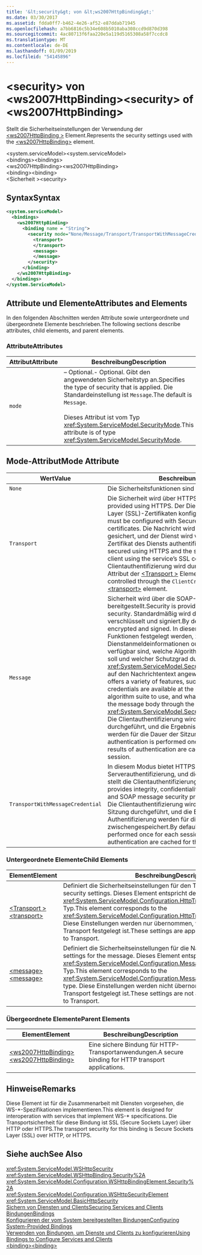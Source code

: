```yaml
---
title: '&lt;security&gt; von &lt;ws2007HttpBinding&gt;'
ms.date: 03/30/2017
ms.assetid: fdda0ff7-b462-4e26-af52-e87ddab71945
ms.openlocfilehash: a7bb6816c5b34e608b5010aba308ccd9d870d398
ms.sourcegitcommit: 4ac80713f6faa220e5a119d5165308a58f7ccdc8
ms.translationtype: MT
ms.contentlocale: de-DE
ms.lasthandoff: 01/09/2019
ms.locfileid: "54145896"
---
```

# <a name="ltsecuritygt-of-ltws2007httpbindinggt"></a><span data-ttu-id="8ef95-102">&lt;security&gt; von &lt;ws2007HttpBinding&gt;</span><span class="sxs-lookup"><span data-stu-id="8ef95-102">&lt;security&gt; of &lt;ws2007HttpBinding&gt;</span></span>
<span data-ttu-id="8ef95-103">Stellt die Sicherheitseinstellungen der Verwendung der [ \<ws2007HttpBinding >](../../../../../docs/framework/configure-apps/file-schema/wcf/ws2007httpbinding.md) Element.</span><span class="sxs-lookup"><span data-stu-id="8ef95-103">Represents the security settings used with the [\<ws2007HttpBinding>](../../../../../docs/framework/configure-apps/file-schema/wcf/ws2007httpbinding.md) element.</span></span>  
  
 <span data-ttu-id="8ef95-104">\<system.serviceModel></span><span class="sxs-lookup"><span data-stu-id="8ef95-104">\<system.serviceModel></span></span>  
<span data-ttu-id="8ef95-105">\<bindings></span><span class="sxs-lookup"><span data-stu-id="8ef95-105">\<bindings></span></span>  
<span data-ttu-id="8ef95-106">\<ws2007HttpBinding></span><span class="sxs-lookup"><span data-stu-id="8ef95-106">\<ws2007HttpBinding></span></span>  
<span data-ttu-id="8ef95-107">\<binding></span><span class="sxs-lookup"><span data-stu-id="8ef95-107">\<binding></span></span>  
<span data-ttu-id="8ef95-108">\<Sicherheit ></span><span class="sxs-lookup"><span data-stu-id="8ef95-108">\<security></span></span>  
  
## <a name="syntax"></a><span data-ttu-id="8ef95-109">Syntax</span><span class="sxs-lookup"><span data-stu-id="8ef95-109">Syntax</span></span>  
  
```xml  
<system.serviceModel>
  <bindings>
    <ws2007HttpBinding>
      <binding name = "String">
        <security mode="None/Message/Transport/TransportWithMessageCredential">
          <transport>
          </transport>
          <message>
          </message>
        </security>
      </binding>
    </ws2007HttpBinding>
  </bindings>
</system.ServiceModel>
```  
  
## <a name="attributes-and-elements"></a><span data-ttu-id="8ef95-110">Attribute und Elemente</span><span class="sxs-lookup"><span data-stu-id="8ef95-110">Attributes and Elements</span></span>  
 <span data-ttu-id="8ef95-111">In den folgenden Abschnitten werden Attribute sowie untergeordnete und übergeordnete Elemente beschrieben.</span><span class="sxs-lookup"><span data-stu-id="8ef95-111">The following sections describe attributes, child elements, and parent elements.</span></span>  
  
### <a name="attributes"></a><span data-ttu-id="8ef95-112">Attribute</span><span class="sxs-lookup"><span data-stu-id="8ef95-112">Attributes</span></span>  
  
|<span data-ttu-id="8ef95-113">Attribut</span><span class="sxs-lookup"><span data-stu-id="8ef95-113">Attribute</span></span>|<span data-ttu-id="8ef95-114">Beschreibung</span><span class="sxs-lookup"><span data-stu-id="8ef95-114">Description</span></span>|  
|---------------|-----------------|  
|`mode`|<span data-ttu-id="8ef95-115">– Optional.</span><span class="sxs-lookup"><span data-stu-id="8ef95-115">-   Optional.</span></span> <span data-ttu-id="8ef95-116">Gibt den angewendeten Sicherheitstyp an.</span><span class="sxs-lookup"><span data-stu-id="8ef95-116">Specifies the type of security that is applied.</span></span> <span data-ttu-id="8ef95-117">Die Standardeinstellung ist `Message`.</span><span class="sxs-lookup"><span data-stu-id="8ef95-117">The default is `Message`.</span></span><br /><br /> <span data-ttu-id="8ef95-118">Dieses Attribut ist vom Typ <xref:System.ServiceModel.SecurityMode>.</span><span class="sxs-lookup"><span data-stu-id="8ef95-118">This attribute is of type <xref:System.ServiceModel.SecurityMode>.</span></span>|  
  
## <a name="mode-attribute"></a><span data-ttu-id="8ef95-119">Mode-Attribut</span><span class="sxs-lookup"><span data-stu-id="8ef95-119">Mode Attribute</span></span>  
  
|<span data-ttu-id="8ef95-120">Wert</span><span class="sxs-lookup"><span data-stu-id="8ef95-120">Value</span></span>|<span data-ttu-id="8ef95-121">Beschreibung</span><span class="sxs-lookup"><span data-stu-id="8ef95-121">Description</span></span>|  
|-----------|-----------------|  
|`None`|<span data-ttu-id="8ef95-122">Die Sicherheitsfunktionen sind deaktiviert.</span><span class="sxs-lookup"><span data-stu-id="8ef95-122">Security is disabled.</span></span>|  
|`Transport`|<span data-ttu-id="8ef95-123">Die Sicherheit wird über HTTPS bereitgestellt.</span><span class="sxs-lookup"><span data-stu-id="8ef95-123">Security is provided using HTTPS.</span></span> <span data-ttu-id="8ef95-124">Der Dienst muss mit Secure Sockets Layer (SSL)-Zertifikaten konfiguriert werden.</span><span class="sxs-lookup"><span data-stu-id="8ef95-124">The service must be configured with Secure Sockets Layer (SSL) certificates.</span></span> <span data-ttu-id="8ef95-125">Die Nachricht wird vollständig über HTTPS gesichert, und der Dienst wird vom Client über das SSL-Zertifikat des Diensts authentifiziert.</span><span class="sxs-lookup"><span data-stu-id="8ef95-125">The message is entirely secured using HTTPS and the service is authenticated by the client using the service’s SSL certificate.</span></span> <span data-ttu-id="8ef95-126">Die Clientauthentifizierung wird durch die `ClientCredentials` Attribut der [ \<Transport >](../../../../../docs/framework/configure-apps/file-schema/wcf/transport-of-ws2007httpbinding.md) Element.</span><span class="sxs-lookup"><span data-stu-id="8ef95-126">The client authentication is controlled through the `ClientCredentials` attribute of the [\<transport>](../../../../../docs/framework/configure-apps/file-schema/wcf/transport-of-ws2007httpbinding.md) element.</span></span>|  
|`Message`|<span data-ttu-id="8ef95-127">Sicherheit wird über die SOAP-Nachrichtensicherheit bereitgestellt.</span><span class="sxs-lookup"><span data-stu-id="8ef95-127">Security is provided using SOAP message security.</span></span> <span data-ttu-id="8ef95-128">Standardmäßig wird der SOAP-Nachrichtentext verschlüsselt und signiert.</span><span class="sxs-lookup"><span data-stu-id="8ef95-128">By default, the SOAP body is encrypted and signed.</span></span> <span data-ttu-id="8ef95-129">In diesem Modus kann eine Reihe von Funktionen festgelegt werden, z.&#160;B., ob die Dienstanmeldeinformationen out-of-band auf dem Client verfügbar sind, welche Algorithmenfolge verwendet werden soll und welcher Schutzgrad durch die <xref:System.ServiceModel.Security.SecurityMessageProperty> auf den Nachrichtentext angewendet werden soll.</span><span class="sxs-lookup"><span data-stu-id="8ef95-129">This mode offers a variety of features, such as whether the service credentials are available at the client out of band, the algorithm suite to use, and what level of protection to apply to the message body through the <xref:System.ServiceModel.Security.SecurityMessageProperty>.</span></span> <span data-ttu-id="8ef95-130">Die Clientauthentifizierung wird einmal pro Sitzung durchgeführt, und die Ergebnisse der Authentifizierung werden für die Dauer der Sitzung zwischengespeichert.</span><span class="sxs-lookup"><span data-stu-id="8ef95-130">Client authentication is performed once for each session and the results of authentication are cached for the duration of the session.</span></span>|  
|`TransportWithMessageCredential`|<span data-ttu-id="8ef95-131">In diesem Modus bietet HTTPS Integrität, Vertraulichkeit und Serverauthentifizierung, und die SOAP-Nachrichtensicherheit stellt die Clientauthentifizierung sicher.</span><span class="sxs-lookup"><span data-stu-id="8ef95-131">In this mode, HTTPS provides integrity, confidentiality, and server authentication, and SOAP message security provides client authentication.</span></span> <span data-ttu-id="8ef95-132">Die Clientauthentifizierung wird standardmäßig einmal pro Sitzung durchgeführt, und die Ergebnisse der Authentifizierung werden für die Dauer der Sitzung zwischengespeichert.</span><span class="sxs-lookup"><span data-stu-id="8ef95-132">By default, client authentication is performed once for each session and the results of authentication are cached for the duration of the session.</span></span>|  
  
### <a name="child-elements"></a><span data-ttu-id="8ef95-133">Untergeordnete Elemente</span><span class="sxs-lookup"><span data-stu-id="8ef95-133">Child Elements</span></span>  
  
|<span data-ttu-id="8ef95-134">Element</span><span class="sxs-lookup"><span data-stu-id="8ef95-134">Element</span></span>|<span data-ttu-id="8ef95-135">Beschreibung</span><span class="sxs-lookup"><span data-stu-id="8ef95-135">Description</span></span>|  
|-------------|-----------------|  
|[<span data-ttu-id="8ef95-136">\<Transport ></span><span class="sxs-lookup"><span data-stu-id="8ef95-136">\<transport></span></span>](../../../../../docs/framework/configure-apps/file-schema/wcf/transport-of-ws2007httpbinding.md)|<span data-ttu-id="8ef95-137">Definiert die Sicherheitseinstellungen für den Transport.</span><span class="sxs-lookup"><span data-stu-id="8ef95-137">Defines the transport security settings.</span></span> <span data-ttu-id="8ef95-138">Dieses Element entspricht dem <xref:System.ServiceModel.Configuration.HttpTransportSecurityElement>-Typ.</span><span class="sxs-lookup"><span data-stu-id="8ef95-138">This element corresponds to the <xref:System.ServiceModel.Configuration.HttpTransportSecurityElement> type.</span></span> <span data-ttu-id="8ef95-139">Diese Einstellungen werden nur übernommen, wenn der Modus auf Transport festgelegt ist.</span><span class="sxs-lookup"><span data-stu-id="8ef95-139">These settings are applied only when the mode is set to Transport.</span></span>|  
|[<span data-ttu-id="8ef95-140">\<message></span><span class="sxs-lookup"><span data-stu-id="8ef95-140">\<message></span></span>](../../../../../docs/framework/configure-apps/file-schema/wcf/message-of-ws2007httpbinding.md)|<span data-ttu-id="8ef95-141">Definiert die Sicherheitseinstellungen für die Nachricht.</span><span class="sxs-lookup"><span data-stu-id="8ef95-141">Defines the security settings for the message.</span></span> <span data-ttu-id="8ef95-142">Dieses Element entspricht dem <xref:System.ServiceModel.Configuration.MessageSecurityOverHttpElement>-Typ.</span><span class="sxs-lookup"><span data-stu-id="8ef95-142">This element corresponds to the <xref:System.ServiceModel.Configuration.MessageSecurityOverHttpElement> type.</span></span> <span data-ttu-id="8ef95-143">Diese Einstellungen werden nicht übernommen, wenn der Modus auf Transport festgelegt ist.</span><span class="sxs-lookup"><span data-stu-id="8ef95-143">These settings are not applied when the mode is set to Transport.</span></span>|  
  
### <a name="parent-elements"></a><span data-ttu-id="8ef95-144">Übergeordnete Elemente</span><span class="sxs-lookup"><span data-stu-id="8ef95-144">Parent Elements</span></span>  
  
|<span data-ttu-id="8ef95-145">Element</span><span class="sxs-lookup"><span data-stu-id="8ef95-145">Element</span></span>|<span data-ttu-id="8ef95-146">Beschreibung</span><span class="sxs-lookup"><span data-stu-id="8ef95-146">Description</span></span>|  
|-------------|-----------------|  
|[<span data-ttu-id="8ef95-147">\<ws2007HttpBinding></span><span class="sxs-lookup"><span data-stu-id="8ef95-147">\<ws2007HttpBinding></span></span>](../../../../../docs/framework/configure-apps/file-schema/wcf/ws2007httpbinding.md)|<span data-ttu-id="8ef95-148">Eine sichere Bindung für HTTP-Transportanwendungen.</span><span class="sxs-lookup"><span data-stu-id="8ef95-148">A secure binding for HTTP transport applications.</span></span>|  
  
## <a name="remarks"></a><span data-ttu-id="8ef95-149">Hinweise</span><span class="sxs-lookup"><span data-stu-id="8ef95-149">Remarks</span></span>  
 <span data-ttu-id="8ef95-150">Diese Element ist für die Zusammenarbeit mit Diensten vorgesehen, die WS-\*-Spezifikationen implementieren.</span><span class="sxs-lookup"><span data-stu-id="8ef95-150">This element is designed for interoperation with services that implement WS-\* specifications.</span></span> <span data-ttu-id="8ef95-151">Die Transportsicherheit für diese Bindung ist SSL (Secure Sockets Layer) über HTTP oder HTTPS.</span><span class="sxs-lookup"><span data-stu-id="8ef95-151">The transport security for this binding is Secure Sockets Layer (SSL) over HTTP, or HTTPS.</span></span>  
  
## <a name="see-also"></a><span data-ttu-id="8ef95-152">Siehe auch</span><span class="sxs-lookup"><span data-stu-id="8ef95-152">See Also</span></span>  
 <xref:System.ServiceModel.WSHttpSecurity>  
 <xref:System.ServiceModel.WSHttpBinding.Security%2A>  
 <xref:System.ServiceModel.Configuration.WSHttpBindingElement.Security%2A>  
 <xref:System.ServiceModel.Configuration.WSHttpSecurityElement>  
 <xref:System.ServiceModel.BasicHttpSecurity>  
 [<span data-ttu-id="8ef95-153">Sichern von Diensten und Clients</span><span class="sxs-lookup"><span data-stu-id="8ef95-153">Securing Services and Clients</span></span>](../../../../../docs/framework/wcf/feature-details/securing-services-and-clients.md)  
 [<span data-ttu-id="8ef95-154">Bindungen</span><span class="sxs-lookup"><span data-stu-id="8ef95-154">Bindings</span></span>](../../../../../docs/framework/wcf/bindings.md)  
 [<span data-ttu-id="8ef95-155">Konfigurieren der vom System bereitgestellten Bindungen</span><span class="sxs-lookup"><span data-stu-id="8ef95-155">Configuring System-Provided Bindings</span></span>](../../../../../docs/framework/wcf/feature-details/configuring-system-provided-bindings.md)  
 [<span data-ttu-id="8ef95-156">Verwenden von Bindungen, um Dienste und Clients zu konfigurieren</span><span class="sxs-lookup"><span data-stu-id="8ef95-156">Using Bindings to Configure Services and Clients</span></span>](../../../../../docs/framework/wcf/using-bindings-to-configure-services-and-clients.md)  
 [<span data-ttu-id="8ef95-157">\<binding></span><span class="sxs-lookup"><span data-stu-id="8ef95-157">\<binding></span></span>](../../../../../docs/framework/misc/binding.md)
